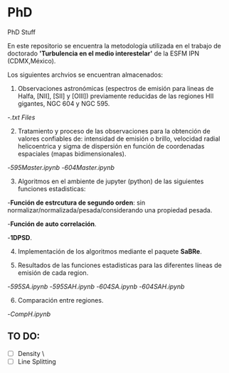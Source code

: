 # PhD
PhD Stuff

En este repositorio se encuentra la metodología utilizada en el trabajo de doctorado **'Turbulencia en el medio interestelar'** de la ESFM IPN (CDMX,México).

Los siguientes archvios se encuentran almacenados:

1) Observaciones astronómicas (espectros de emisión para lineas de Halfa, [NII], [SII] y [OIII]) previamente reducidas de las regiones HII gigantes, NGC 604 y NGC 595.

-*.txt Files*

2) Tratamiento y proceso de las observaciones para la obtención de valores confiables de: 
intensidad de emisión o brillo, velocidad radial helicoentrica y sigma de dispersión 
en función de coordenadas espaciales (mapas bidimensionales).

-*595Master.ipynb*
-*604Master.ipynb*

3) Algoritmos en el ambiente de jupyter (python) de las siguientes funciones estadisticas:

-**Función de estrcutura de segundo orden**: sin normalizar/normalizada/pesada/considerando una propiedad pesada.

-**Función de auto correlación**.

-**1DPSD**.

4) Implementación de los algoritmos mediante el paquete **SaBRe**.

5) Resultados de las funciones estadisticas para las diferentes líneas de emisión de cada region.

-*595SA.ipynb*
-*595SAH.ipynb*
-*604SA.ipynb*
-*604SAH.ipynb*

6) Comparación entre regiones.

-*CompH.ipynb*

## TO DO:

-[ ] Density \
-[ ] Line Splitting
